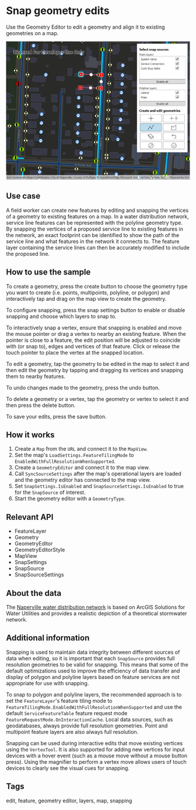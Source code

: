 # Snap geometry edits

Use the Geometry Editor to edit a geometry and align it to existing geometries on a map.

![Image of Snap geometry edits](SnapGeometryEdits.jpg)

## Use case

A field worker can create new features by editing and snapping the vertices of a geometry to existing features on a map. In a water distribution network, service line features can be represented with the polyline geometry type. By snapping the vertices of a proposed service line to existing features in the network, an exact footprint can be identified to show the path of the service line and what features in the network it connects to. The feature layer containing the service lines can then be accurately modified to include the proposed line.

## How to use the sample

To create a geometry, press the create button to choose the geometry type you want to create (i.e. points, multipoints, polyline, or polygon) and interactively tap and drag on the map view to create the geometry.

To configure snapping, press the snap settings button to enable or disable snapping and choose which layers to snap to.

To interactively snap a vertex, ensure that snapping is enabled and move the mouse pointer or drag a vertex to nearby an existing feature. When the pointer is close to a feature, the edit position will be adjusted to coincide with (or snap to), edges and vertices of that feature. Click or release the touch pointer to place the vertex at the snapped location.

To edit a geometry, tap the geometry to be edited in the map to select it and then edit the geometry by tapping and dragging its vertices and snapping them to nearby features.

To undo changes made to the geometry, press the undo button.

To delete a geometry or a vertex, tap the geometry or vertex to select it and then press the delete button.

To save your edits, press the save button.

## How it works

1. Create a `Map` from the `URL` and connect it to the `MapView`.
2. Set the map's `LoadSettings.FeatureTilingMode` to `EnabledWithFullResolutionWhenSupported`.
3. Create a `GeometryEditor` and connect it to the map view.
4. Call `SyncSourceSettings` after the map's operational layers are loaded and the geometry editor has connected to the map view.
5. Set `SnapSettings.IsEnabled` and `SnapSourceSettings.IsEnabled` to true for the `SnapSource` of interest.
6. Start the geometry editor with a `GeometryType`.

## Relevant API

* FeatureLayer
* Geometry
* GeometryEditor
* GeometryEditorStyle
* MapView
* SnapSettings
* SnapSource
* SnapSourceSettings

## About the data

The [Naperville water distribution network](https://www.arcgis.com/home/item.html?id=b95fe18073bc4f7788f0375af2bb445e) is based on ArcGIS Solutions for Water Utilities and provides a realistic depiction of a theoretical stormwater network.

## Additional information

Snapping is used to maintain data integrity between different sources of data when editing, so it is important that each `SnapSource` provides full resolution geometries to be valid for snapping. This means that some of the default optimizations used to improve the efficiency of data transfer and display of polygon and polyline layers based on feature services are not appropriate for use with snapping.

To snap to polygon and polyline layers, the recommended approach is to set the `FeatureLayer`'s feature tiling mode to `FeatureTilingMode.EnabledWithFullResolutionWhenSupported` and use the default `ServiceFeatureTable` feature request mode `FeatureRequestMode.OnInteractionCache`. Local data sources, such as geodatabases, always provide full resolution geometries. Point and multipoint feature layers are also always full resolution.

Snapping can be used during interactive edits that move existing vertices using the `VertexTool`. It is also supported for adding new vertices for input devices with a hover event (such as a mouse move without a mouse button press). Using the magnifier to perform a vertex move allows users of touch devices to clearly see the visual cues for snapping.

## Tags

edit, feature, geometry editor, layers, map, snapping
